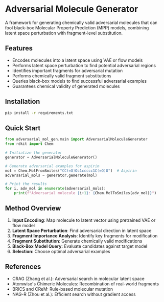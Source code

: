 # Adversarial Molecule Generator

A framework for generating chemically valid adversarial molecules that can fool black-box Molecular Property Prediction (MPP) models, combining latent space perturbation with fragment-level substitution.

## Features

- Encodes molecules into a latent space using VAE or flow models
- Performs latent space perturbation to find potential adversarial regions
- Identifies important fragments for adversarial mutation
- Performs chemically valid fragment substitutions
- Queries black-box models to find successful adversarial examples
- Guarantees chemical validity of generated molecules

## Installation

```bash
pip install -r requirements.txt
```

## Quick Start

```python
from adversarial_mol_gen.main import AdversarialMoleculeGenerator
from rdkit import Chem

# Initialize the generator
generator = AdversarialMoleculeGenerator()

# Generate adversarial examples for aspirin
mol = Chem.MolFromSmiles("CC(=O)Oc1ccccc1C(=O)O")  # Aspirin
adversarial_mols = generator.generate(mol)

# Print the results
for i, adv_mol in enumerate(adversarial_mols):
    print(f"Adversarial molecule {i+1}: {Chem.MolToSmiles(adv_mol)}")
```

## Method Overview

1. **Input Encoding**: Map molecule to latent vector using pretrained VAE or flow model
2. **Latent Space Perturbation**: Find adversarial direction in latent space
3. **Fragment Importance Analysis**: Identify key fragments for modification
4. **Fragment Substitution**: Generate chemically valid modifications
5. **Black-Box Model Query**: Evaluate candidates against target model
6. **Selection**: Choose optimal adversarial examples

## References

- CRAG (Zhang et al.): Adversarial search in molecular latent space
- Atomwise's Chimeric Molecules: Recombination of real-world fragments
- BRICS and CReM: Rule-based molecular mutation
- NAG-R (Zhou et al.): Efficient search without gradient access